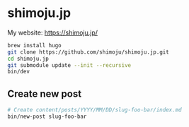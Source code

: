 # shimoju.jp

My website: https://shimoju.jp/

```sh
brew install hugo
git clone https://github.com/shimoju/shimoju.jp.git
cd shimoju.jp
git submodule update --init --recursive
bin/dev
```

## Create new post

```sh
# Create content/posts/YYYY/MM/DD/slug-foo-bar/index.md
bin/new-post slug-foo-bar
```

